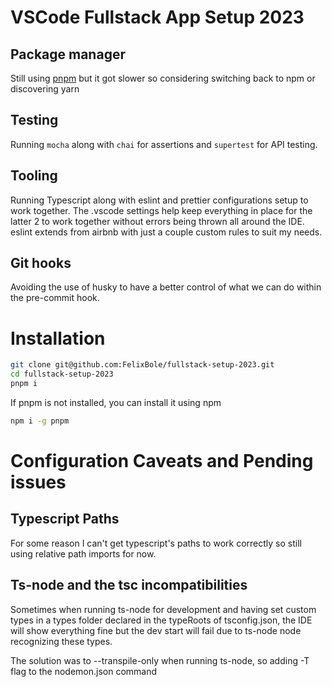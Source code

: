 # VSCode Fullstack App Setup 2023

## Package manager

Still using [pnpm](https://pnpm.io) but it got slower so considering switching back to npm or discovering yarn

## Testing

Running `mocha` along with `chai` for assertions and `supertest` for API testing.

## Tooling

Running Typescript along with eslint and prettier configurations setup to work together. The .vscode settings help keep everything in place for the latter 2 to work together without errors being thrown all around the IDE. eslint extends from airbnb with just a couple custom rules to suit my needs.

## Git hooks

Avoiding the use of husky to have a better control of what we can do within the pre-commit hook.

# Installation

```bash
git clone git@github.com:FelixBole/fullstack-setup-2023.git
cd fullstack-setup-2023
pnpm i
```

If pnpm is not installed, you can install it using npm

```bash
npm i -g pnpm
```

# Configuration Caveats and Pending issues

## Typescript Paths

For some reason I can't get typescript's paths to work correctly so still using relative path imports for now.

## Ts-node and the tsc incompatibilities

Sometimes when running ts-node for development and having set custom types in a types folder declared in the typeRoots of tsconfig.json, the IDE will show everything fine but the dev start will fail due to ts-node node recognizing these types.

The solution was to --transpile-only when running ts-node, so adding -T flag to the nodemon.json command
